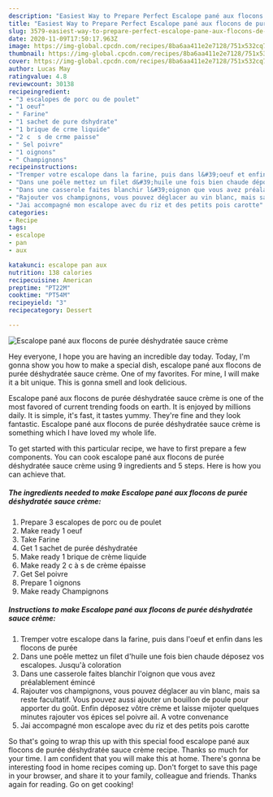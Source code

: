 ```yaml
---
description: "Easiest Way to Prepare Perfect Escalope pané aux flocons de purée déshydratée sauce crème"
title: "Easiest Way to Prepare Perfect Escalope pané aux flocons de purée déshydratée sauce crème"
slug: 3579-easiest-way-to-prepare-perfect-escalope-pane-aux-flocons-de-puree-deshydratee-sauce-creme
date: 2020-11-09T17:50:17.963Z
image: https://img-global.cpcdn.com/recipes/8ba6aa411e2e7128/751x532cq70/escalope-pane-aux-flocons-de-puree-deshydratee-sauce-creme-photo-principale-de-la-recette.jpg
thumbnail: https://img-global.cpcdn.com/recipes/8ba6aa411e2e7128/751x532cq70/escalope-pane-aux-flocons-de-puree-deshydratee-sauce-creme-photo-principale-de-la-recette.jpg
cover: https://img-global.cpcdn.com/recipes/8ba6aa411e2e7128/751x532cq70/escalope-pane-aux-flocons-de-puree-deshydratee-sauce-creme-photo-principale-de-la-recette.jpg
author: Lucas May
ratingvalue: 4.8
reviewcount: 30138
recipeingredient:
- "3 escalopes de porc ou de poulet"
- "1 oeuf"
- " Farine"
- "1 sachet de pure dshydrate"
- "1 brique de crme liquide"
- "2 c  s de crme paisse"
- " Sel poivre"
- "1 oignons"
- " Champignons"
recipeinstructions:
- "Tremper votre escalope dans la farine, puis dans l&#39;oeuf et enfin dans les flocons de purée"
- "Dans une poêle mettez un filet d&#39;huile une fois bien chaude déposez vos escalopes. Jusqu&#39;à coloration"
- "Dans une casserole faites blanchir l&#39;oignon que vous avez préalablement émincé"
- "Rajouter vos champignons, vous pouvez déglacer au vin blanc, mais sa reste facultatif. Vous pouvez aussi ajouter un bouillon de poule pour apporter du goût. Enfin déposez vôtre crème et laisse mijoter quelques minutes rajouter vos épices sel poivre ail. A votre convenance"
- "Jai accompagné mon escalope avec du riz et des petits pois carotte"
categories:
- Recipe
tags:
- escalope
- pan
- aux

katakunci: escalope pan aux 
nutrition: 138 calories
recipecuisine: American
preptime: "PT22M"
cooktime: "PT54M"
recipeyield: "3"
recipecategory: Dessert

---
```



![Escalope pané aux flocons de purée déshydratée sauce crème](https://img-global.cpcdn.com/recipes/8ba6aa411e2e7128/751x532cq70/escalope-pane-aux-flocons-de-puree-deshydratee-sauce-creme-photo-principale-de-la-recette.jpg)

Hey everyone, I hope you are having an incredible day today. Today, I'm gonna show you how to make a special dish, escalope pané aux flocons de purée déshydratée sauce crème. One of my favorites. For mine, I will make it a bit unique. This is gonna smell and look delicious.



Escalope pané aux flocons de purée déshydratée sauce crème is one of the most favored of current trending foods on earth. It is enjoyed by millions daily. It is simple, it's fast, it tastes yummy. They're fine and they look fantastic. Escalope pané aux flocons de purée déshydratée sauce crème is something which I have loved my whole life.


To get started with this particular recipe, we have to first prepare a few components. You can cook escalope pané aux flocons de purée déshydratée sauce crème using 9 ingredients and 5 steps. Here is how you can achieve that.

<!--inarticleads1-->

##### The ingredients needed to make Escalope pané aux flocons de purée déshydratée sauce crème:

1. Prepare 3 escalopes de porc ou de poulet
1. Make ready 1 oeuf
1. Take  Farine
1. Get 1 sachet de purée déshydratée
1. Make ready 1 brique de crème liquide
1. Make ready 2 c à s de crème épaisse
1. Get  Sel poivre
1. Prepare 1 oignons
1. Make ready  Champignons




<!--inarticleads2-->

##### Instructions to make Escalope pané aux flocons de purée déshydratée sauce crème:

1. Tremper votre escalope dans la farine, puis dans l&#39;oeuf et enfin dans les flocons de purée
1. Dans une poêle mettez un filet d&#39;huile une fois bien chaude déposez vos escalopes. Jusqu&#39;à coloration
1. Dans une casserole faites blanchir l&#39;oignon que vous avez préalablement émincé
1. Rajouter vos champignons, vous pouvez déglacer au vin blanc, mais sa reste facultatif. Vous pouvez aussi ajouter un bouillon de poule pour apporter du goût. Enfin déposez vôtre crème et laisse mijoter quelques minutes rajouter vos épices sel poivre ail. A votre convenance
1. Jai accompagné mon escalope avec du riz et des petits pois carotte




So that's going to wrap this up with this special food escalope pané aux flocons de purée déshydratée sauce crème recipe. Thanks so much for your time. I am confident that you will make this at home. There's gonna be interesting food in home recipes coming up. Don't forget to save this page in your browser, and share it to your family, colleague and friends. Thanks again for reading. Go on get cooking!
